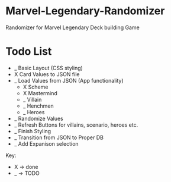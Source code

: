# Marvel-Legendary-Randomizer
Randomizer for Marvel Legendary Deck building Game

# Todo List
- _ Basic Layout (CSS styling)
- X Card Values to JSON file
- _ Load Values from JSON (App functionality) 
    - X Scheme
    - X Mastermind
    - _ Villain
    - _ Henchmen
    - _ Heroes
- _ Randomize Values
- _ Refresh Buttons for villains, scenario, heroes etc.
- _ Finish Styling
- _ Transition from JSON to Proper DB
- _ Add Expanison selection

Key: 
- X -> done
- _ -> TODO